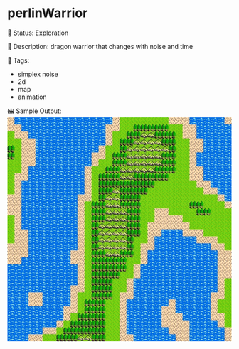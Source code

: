 # perlinWarrior

🧪 Status: Exploration

📎 Description: dragon warrior that changes with noise and time 

🎨 Tags: 
- simplex noise
- 2d
- map 
- animation

🖼️ Sample Output:  
<img src="0001.webp" alt="perlinWarrior Sample Output" width="800" />
